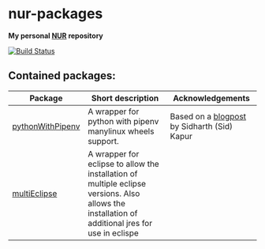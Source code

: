 # nur-packages
**My personal [NUR](https://github.com/nix-community/NUR) repository**

[![Build Status](https://travis-ci.com/neumantm/nur-packages.svg?branch=master)](https://travis-ci.com/neumantm/nur-packages)

## Contained packages:

| Package | Short description | Acknowledgements | 
| --- | --- | --- |
| [pythonWithPipenv](pkgs/pythonWithPipenv) | A wrapper for python with pipenv manylinux wheels support. | Based on a [blogpost](https://sid-kap.github.io/posts/2018-03-08-nix-pipenv.html) by Sidharth (Sid) Kapur |
| [multiEclipse](pkgs/multiEclipse) | A wrapper for eclipse to allow the installation of multiple eclipse versions. Also allows the installation of additional jres for use in eclispe |

